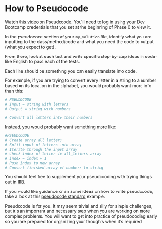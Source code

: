 # How to Pseudocode

Watch [this video](https://talks.devbootcamp.com/introduction-to-pseudocode) on Pseudocode. You'll need to log in using your Dev Bootcamp credentials that you set at the beginning of Phase 0 to view it. 

In the pseudocode section of your `my_solution` file, identify what you are inputting to the class/method/code and what you need the code to output (what you expect to get).

From there, look at each test and write specific step-by-step ideas in code-like English to pass each of the tests. 

Each line should be something you can easily translate into code.

For example, if you are trying to convert every letter in a string to a number based on its location in the alphabet, you would probably want more info than this:

```ruby
# PSEUDOCODE
# Input = string with letters
# Output = string with numbers

# Convert all letters into their numbers
```

Instead, you would probably want something more like:

```ruby
#PSEUDOCODE
# Create array all letters
# Split input of letters into array
# Iterate through the input array 
# Check index of letter in all_letters array
# index = index + 1
# Push index to new array
# Convert finished array of numbers to string
```

You should feel free to supplement your pseudocoding with trying things out in IRB.

If you would like guidance or an some ideas on how to write pseudocode, take a look at this [pseudocode standard](http://users.csc.calpoly.edu/~jdalbey/SWE/pdl_std.html) example.

Pseudocode is for you. It may seem trivial and silly  for simple challenges, but it's an important and necessary step when you are working on more complex problems. You will want to get into practice of pseudocoding early so you are prepared for organizing your thoughts when it's required. 

